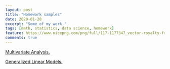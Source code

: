 ```yaml
---
layout: post
title: "Homework samples"
date: 2020-01-28
excerpt: "Some of my work."
tags: [math, statistics, data science, homework]
feature: https://www.nicepng.com/png/full/117-1177347_vector-royalty-free-download-collection-of-clipart-homework.png
comments: true
---
```


<a href="https://github.com/Autumn-grass/QianWang/blob/master/docs/Assignment_2.pdf" target="_blank">Multivariate Analysis.</a>

<a href="https://github.com/Autumn-grass/QianWang/blob/master/docs/Assignment_3_GLM_635.pdf
" target="_blank">Generalized Linear Models.</a>
